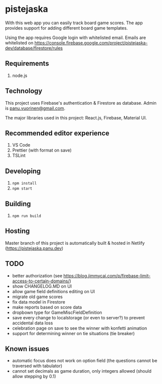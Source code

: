 # pistejaska

With this web app you can easily track board game scores. The app provides support for adding different board game templates.

Using the app requires Google login with whitelisted email. Emails are whitelisted on https://console.firebase.google.com/project/pistejaska-dev/database/firestore/rules

## Requirements

1. node.js

## Technology

This project uses Firebase's authentication & Firestore as database. Admin is panu.vuorinen@gmail.com.

The major libraries used in this project: React.js, Firebase, Material UI.

## Recommended editor experience

1. VS Code
1. Prettier (with format on save)
1. TSLint

## Developing

1. `npm install`
1. `npm start`

## Building

1. `npm run build`

## Hosting

Master branch of this project is automatically built & hosted in Netlify (https://pistejaska.panu.dev)

## TODO

- better authorization (see https://blog.jimmycai.com/p/firebase-limit-access-to-certain-domains/)
- show CHANGELOG.MD on UI
- allow game field definitions editing on UI
- migrate old game scores
- fix data model in Firestore
- make reports based on score data
- dropbown type for GameMiscFieldDefinition
- save every change to localstorage (or even to server?) to prevent accidental data loss
- celebration page on save to see the winner with konfetti animation
- support for determining winner on tie situations (tie breaker)

## Known issues

- automatic focus does not work on option field (the questions cannot be traversed with tabulator)
- cannot set decimals as game duration, only integers allowed (should allow stepping by 0.1)
